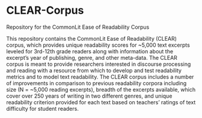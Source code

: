 # CLEAR-Corpus
Repository for the CommonLit Ease of Readability Corpus

This repository contains the CommonLit Ease of Readability (CLEAR) corpus, which provides unique readability scores for ~5,000 text excerpts leveled for 3rd-12th grade readers along with information about the excerpt’s year of publishing, genre, and other meta-data. The CLEAR corpus is meant to provide researchers interested in discourse processing and reading with a resource from which to develop and test readability metrics and to model text readability. The CLEAR corpus includes a number of improvements in comparison to previous readability corpora including size (N = ~5,000 reading excerpts), breadth of the excerpts available, which cover over 250 years of writing in two different genres, and unique readability criterion provided for each text based on teachers’ ratings of text difficulty for student readers. 
